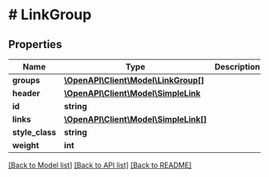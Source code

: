 # # LinkGroup

## Properties

Name | Type | Description | Notes
------------ | ------------- | ------------- | -------------
**groups** | [**\OpenAPI\Client\Model\LinkGroup[]**](LinkGroup.md) |  | [optional]
**header** | [**\OpenAPI\Client\Model\SimpleLink**](SimpleLink.md) |  | [optional]
**id** | **string** |  | [optional]
**links** | [**\OpenAPI\Client\Model\SimpleLink[]**](SimpleLink.md) |  | [optional]
**style_class** | **string** |  | [optional]
**weight** | **int** |  | [optional]

[[Back to Model list]](../../README.md#models) [[Back to API list]](../../README.md#endpoints) [[Back to README]](../../README.md)
